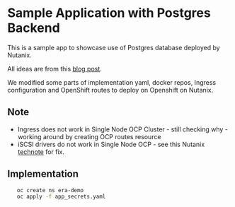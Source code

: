 # Sample Application with Postgres Backend

This is a sample app to showcase use of Postgres database deployed by Nutanix.

All ideas are from this [blog post](https://www.datagraphi.com/blog/post/2021/2/10/kubernetes-guide-deploying-a-machine-learning-app-built-with-django-react-and-postgresql-using-kubernetes).

We modified some parts of implementation yaml, docker repos, Ingress configuration and OpenShift routes to deploy on Openshift on Nutanix.

## Note

- Ingress does not work in Single Node OCP Cluster - still checking why - working around by creating OCP routes resource
- iSCSI drivers do not work in Single Node OCP - see this Nutanix [technote](https://portal.nutanix.com/page/documents/kbs/details?targetId=kA07V000000LWXJSA4) for fix. 

## Implementation

```bash
   oc create ns era-demo
   oc apply -f app_secrets.yaml
   
```

